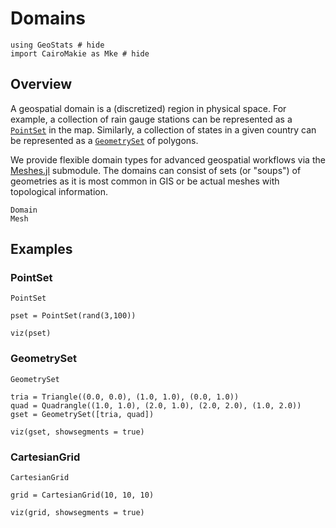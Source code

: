 # Domains

```@example domains
using GeoStats # hide
import CairoMakie as Mke # hide
```

## Overview

A geospatial domain is a (discretized) region in physical space.
For example, a collection of rain gauge stations can be represented as a
[`PointSet`](@ref) in the map. Similarly, a collection of states in a given
country can be represented as a [`GeometrySet`](@ref) of polygons.

We provide flexible domain types for advanced geospatial workflows via the
[Meshes.jl](https://github.com/JuliaGeometry/Meshes.jl) submodule. The domains
can consist of sets (or "soups") of geometries as it is most common in GIS or
be actual meshes with topological information.

```@docs
Domain
Mesh
```

## Examples

### PointSet

```@docs
PointSet
```

```@example domains
pset = PointSet(rand(3,100))

viz(pset)
```

### GeometrySet

```@docs
GeometrySet
```

```@example domains
tria = Triangle((0.0, 0.0), (1.0, 1.0), (0.0, 1.0))
quad = Quadrangle((1.0, 1.0), (2.0, 1.0), (2.0, 2.0), (1.0, 2.0))
gset = GeometrySet([tria, quad])

viz(gset, showsegments = true)
```

### CartesianGrid

```@docs
CartesianGrid
```

```@example domains
grid = CartesianGrid(10, 10, 10)

viz(grid, showsegments = true)
```
